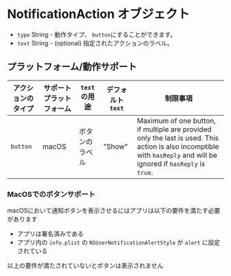 # NotificationAction オブジェクト

* `type` String - 動作タイプ、 `button`にすることができます。
* `text` String - (optional) 指定されたアクションのラベル。

## プラットフォーム/動作サポート

| アクションのタイプ | サポートプラットフォーム | `text` の用途 | デフォルト`text` | 制限事項                                                                                                                                                                |
| --------- | ------------ | ---------- | ----------- | ------------------------------------------------------------------------------------------------------------------------------------------------------------------- |
| `button`  | macOS        | ボタンのラベル    | "Show"      | Maximum of one button, if multiple are provided only the last is used. This action is also incomptible with `hasReply` and will be ignored if `hasReply` is `true`. |

### MacOSでのボタンサポート

macOSにおいて通知ボタンを表示させるにはアプリは以下の要件を満たす必要があります

* アプリは署名済みである
* アプリ内の `info.plist` の `NSUserNotificationAlertStyle` が `alert` に設定されている

以上の要件が満たされていないとボタンは表示されません
